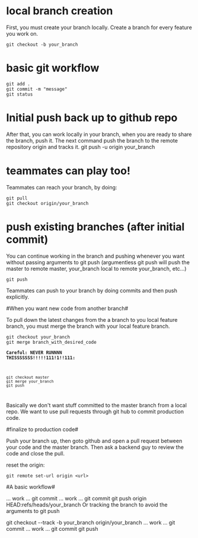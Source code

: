 # local branch creation #

First, you must create your branch locally. Create a branch for every feature you work on.

	git checkout -b your_branch

# basic git workflow #

	git add .
	git commit -m "message"
	git status

# Initial push back up to github repo #

After that, you can work locally in your branch, when you are ready to share the branch, push it. The next command push the branch to the remote repository origin and tracks it. 
	git push -u origin your_branch

# teammates can play too! #

Teammates can reach your branch, by doing:
	
	git pull
	git checkout origin/your_branch

# push existing branches (after initial commit) #

You can continue working in the branch and pushing whenever you want without passing arguments to git push (argumentless git push will push the master to remote master, your_branch local to remote your_branch, etc...)

	git push

Teammates can push to your branch by doing commits and then push explicitly.

#When you want new code from another branch#

To pull down the latest changes from the a branch to you local feature branch, you must merge the branch with your local feature branch. 

	git checkout your_branch 
	git merge branch_with_desired_code

<code>**Careful: NEVER RUNNNN THISSSSSSS!!!!!111!1!!111:**
	
	git checkout master
	git merge your_branch
	git push
</code>

Basically we don't want stuff committed to the master branch from a local repo. We want to use pull requests through git hub to commit production code. 

#finalize to production code#

Push your branch up, then goto github and open a pull request between your code and the master branch. Then ask a backend guy to review the code and close the pull. 

reset the origin: 
	
	git remote set-url origin <url>


#A basic workflow#

... work ...
git commit
... work ...
git commit
git push origin HEAD:refs/heads/your_branch
Or tracking the branch to avoid the arguments to git push

git checkout --track -b your_branch origin/your_branch
... work ...
git commit
... work ...
git commit
git push